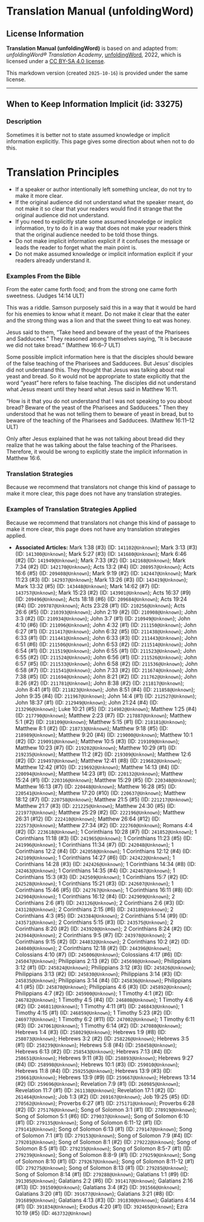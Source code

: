 # Translation Manual (unfoldingWord)

## License Information

**Translation Manual (unfoldingWord)** is based on and adapted from: _unfoldingWord® Translation Academy_, [unfoldingWord](https://unfoldingword.org/utw), 2022, which is licensed under a [CC BY-SA 4.0 license](https://creativecommons.org/licenses/by-sa/4.0/legalcode.en).

This markdown version (created `2025-10-16`) is provided under the same license.



--------------------------------

## When to Keep Information Implicit (id: 33275)

### Description

Sometimes it is better not to state assumed knowledge or implicit information explicitly. This page gives some direction about when not to do this.

Translation Principles
======================

* If a speaker or author intentionally left something unclear, do not try to make it more clear.
* If the original audience did not understand what the speaker meant, do not make it so clear that your readers would find it strange that the original audience did not understand.
* If you need to explicitly state some assumed knowledge or implicit information, try to do it in a way that does not make your readers think that the original audience needed to be told those things.
* Do not make implicit information explicit if it confuses the message or leads the reader to forget what the main point is.
* Do not make assumed knowledge or implicit information explicit if your readers already understand it.

### Examples From the Bible

From the eater came forth food; and from the strong one came forth sweetness. (Judges 14:14 ULT)

This was a riddle. Samson purposely said this in a way that it would be hard for his enemies to know what it meant. Do not make it clear that the eater and the strong thing was a lion and that the sweet thing to eat was honey.

Jesus said to them, “Take heed and beware of the yeast of the Pharisees and Sadducees.” They reasoned among themselves saying, “It is because we did not take bread.” (Matthew 16:6–7 ULT)

Some possible implicit information here is that the disciples should beware of the false teaching of the Pharisees and Sadducees. But Jesus’ disciples did not understand this. They thought that Jesus was talking about real yeast and bread. So it would not be appropriate to state explicitly that the word “yeast” here refers to false teaching. The disciples did not understand what Jesus meant until they heard what Jesus said in Matthew 16:11\.

“How is it that you do not understand that I was not speaking to you about bread? Beware of the yeast of the Pharisees and Sadducees.” Then they understood that he was not telling them to beware of yeast in bread, but to beware of the teaching of the Pharisees and Sadducees. (Matthew 16:11–12 ULT)

Only after Jesus explained that he was not talking about bread did they realize that he was talking about the false teaching of the Pharisees. Therefore, it would be wrong to explicitly state the implicit information in Matthew 16:6\.

### Translation Strategies

Because we recommend that translators not change this kind of passage to make it more clear, this page does not have any translation strategies.

### Examples of Translation Strategies Applied

Because we recommend that translators not change this kind of passage to make it more clear, this page does not have any translation strategies applied.

* **Associated Articles:** Mark 1:38 (#3) (ID: `141102@Unknown`); Mark 3:13 (#3) (ID: `141300@Unknown`); Mark 5:27 (#3) (ID: `141680@Unknown`); Mark 6:46 (#2) (ID: `141949@Unknown`); Mark 7:33 (#2) (ID: `142168@Unknown`); Mark 7:34 (#2) (ID: `142170@Unknown`); Acts 13:2 (#4) (ID: `208957@Unknown`); Acts 16:6 (#5) (ID: `209408@Unknown`); Mark 9:19 (#2) (ID: `142447@Unknown`); Mark 11:23 (#3) (ID: `142937@Unknown`); Mark 13:26 (#3) (ID: `143419@Unknown`); Mark 13:32 (#5) (ID: `143448@Unknown`); Mark 14:62 (#7) (ID: `143757@Unknown`); Mark 15:23 (#2) (ID: `143901@Unknown`); Acts 16:37 (#9) (ID: `209496@Unknown`); Acts 18:18 (#6) (ID: `209684@Unknown`); Acts 19:24 (#4) (ID: `209787@Unknown`); Acts 23:28 (#1) (ID: `210256@Unknown`); Acts 26:6 (#5) (ID: `210393@Unknown`); John 2:19 (#2) (ID: `210908@Unknown`); John 3:3 (#2) (ID: `210934@Unknown`); John 3:7 (#1) (ID: `210949@Unknown`); John 4:10 (#6) (ID: `211096@Unknown`); John 4:32 (#1) (ID: `211150@Unknown`); John 6:27 (#1) (ID: `211417@Unknown`); John 6:32 (#5) (ID: `211438@Unknown`); John 6:33 (#1) (ID: `211441@Unknown`); John 6:33 (#3) (ID: `211443@Unknown`); John 6:51 (#6) (ID: `211506@Unknown`); John 6:53 (#2) (ID: `211514@Unknown`); John 6:54 (#1) (ID: `211519@Unknown`); John 6:55 (#1) (ID: `211523@Unknown`); John 6:55 (#2) (ID: `211524@Unknown`); John 6:56 (#1) (ID: `211526@Unknown`); John 6:57 (#5) (ID: `211533@Unknown`); John 6:58 (#2) (ID: `211536@Unknown`); John 6:58 (#7) (ID: `211541@Unknown`); John 7:33 (#2) (ID: `211674@Unknown`); John 7:38 (#5) (ID: `211694@Unknown`); John 8:21 (#2) (ID: `211762@Unknown`); John 8:26 (#2) (ID: `211781@Unknown`); John 8:38 (#2) (ID: `211817@Unknown`); John 8:41 (#1) (ID: `211823@Unknown`); John 8:51 (#4) (ID: `211858@Unknown`); John 9:35 (#4) (ID: `211967@Unknown`); John 14:4 (#1) (ID: `212527@Unknown`); John 18:37 (#1) (ID: `212949@Unknown`); John 21:24 (#4) (ID: `213296@Unknown`); Luke 10:21 (#5) (ID: `214982@Unknown`); Matthew 1:25 (#4) (ID: `217790@Unknown`); Matthew 2:23 (#7) (ID: `217887@Unknown`); Matthew 5:1 (#2) (ID: `218109@Unknown`); Matthew 5:15 (#1) (ID: `218181@Unknown`); Matthew 8:1 (#2) (ID: `218733@Unknown`); Matthew 9:18 (#5) (ID: `218989@Unknown`); Matthew 9:20 (#4) (ID: `219000@Unknown`); Matthew 10:1 (#2) (ID: `219091@Unknown`); Matthew 10:5 (#3) (ID: `219109@Unknown`); Matthew 10:23 (#7) (ID: `219202@Unknown`); Matthew 10:29 (#1) (ID: `219235@Unknown`); Matthew 11:2 (#2) (ID: `219309@Unknown`); Matthew 12:6 (#2) (ID: `219497@Unknown`); Matthew 12:41 (#8) (ID: `219682@Unknown`); Matthew 12:42 (#10) (ID: `219692@Unknown`); Matthew 14:13 (#4) (ID: `220094@Unknown`); Matthew 14:23 (#1) (ID: `220132@Unknown`); Matthew 15:24 (#1) (ID: `220316@Unknown`); Matthew 15:29 (#5) (ID: `220348@Unknown`); Matthew 16:13 (#7) (ID: `220448@Unknown`); Matthew 16:28 (#5) (ID: `220541@Unknown`); Matthew 17:20 (#10) (ID: `220637@Unknown`); Matthew 18:12 (#7) (ID: `220758@Unknown`); Matthew 21:5 (#5) (ID: `221217@Unknown`); Matthew 21:7 (#3) (ID: `221225@Unknown`); Matthew 24:30 (#5) (ID: `221977@Unknown`); Matthew 25:29 (#2) (ID: `222196@Unknown`); Matthew 26:31 (#12) (ID: `222410@Unknown`); Matthew 26:64 (#12) (ID: `222573@Unknown`); Matthew 27:34 (#2) (ID: `222760@Unknown`); Romans 4:4 (#2) (ID: `223618@Unknown`); 1 Corinthians 10:28 (#7) (ID: `241852@Unknown`); 1 Corinthians 11:18 (#3) (ID: `241965@Unknown`); 1 Corinthians 11:23 (#5) (ID: `241996@Unknown`); 1 Corinthians 11:34 (#7) (ID: `242048@Unknown`); 1 Corinthians 12:2 (#4) (ID: `242058@Unknown`); 1 Corinthians 12:12 (#4) (ID: `242109@Unknown`); 1 Corinthians 14:27 (#6) (ID: `242422@Unknown`); 1 Corinthians 14:28 (#3) (ID: `242426@Unknown`); 1 Corinthians 14:34 (#8) (ID: `242463@Unknown`); 1 Corinthians 14:35 (#4) (ID: `242467@Unknown`); 1 Corinthians 15:3 (#3) (ID: `242509@Unknown`); 1 Corinthians 15:7 (#2) (ID: `242528@Unknown`); 1 Corinthians 15:21 (#3) (ID: `242607@Unknown`); 1 Corinthians 15:46 (#5) (ID: `242767@Unknown`); 1 Corinthians 16:11 (#8) (ID: `242904@Unknown`); 1 Corinthians 16:12 (#4) (ID: `242909@Unknown`); 2 Corinthians 2:6 (#1) (ID: `243126@Unknown`); 2 Corinthians 2:6 (#3) (ID: `243128@Unknown`); 2 Corinthians 2:15 (#6) (ID: `243189@Unknown`); 2 Corinthians 4:3 (#5) (ID: `243384@Unknown`); 2 Corinthians 5:14 (#9) (ID: `243571@Unknown`); 2 Corinthians 5:15 (#3) (ID: `243575@Unknown`); 2 Corinthians 8:20 (#2) (ID: `243920@Unknown`); 2 Corinthians 8:24 (#2) (ID: `243944@Unknown`); 2 Corinthians 9:5 (#7) (ID: `243978@Unknown`); 2 Corinthians 9:15 (#2) (ID: `244032@Unknown`); 2 Corinthians 10:2 (#2) (ID: `244040@Unknown`); 2 Corinthians 12:18 (#2) (ID: `244396@Unknown`); Colossians 4:10 (#7) (ID: `245006@Unknown`); Colossians 4:17 (#6) (ID: `245047@Unknown`); Philippians 2:13 (#2) (ID: `245698@Unknown`); Philippians 3:12 (#1) (ID: `245824@Unknown`); Philippians 3:12 (#3) (ID: `245826@Unknown`); Philippians 3:13 (#2) (ID: `245830@Unknown`); Philippians 3:14 (#3) (ID: `245835@Unknown`); Philippians 3:14 (#4) (ID: `245836@Unknown`); Philippians 4:1 (#5) (ID: `245870@Unknown`); Philippians 4:6 (#3) (ID: `245892@Unknown`); Philippians 4:7 (#2) (ID: `245900@Unknown`); 1 Timothy 4:1 (#2) (ID: `246782@Unknown`); 1 Timothy 4:5 (#4) (ID: `246808@Unknown`); 1 Timothy 4:6 (#2) (ID: `246811@Unknown`); 1 Timothy 4:11 (#1) (ID: `246843@Unknown`); 1 Timothy 4:15 (#1) (ID: `246859@Unknown`); 1 Timothy 5:23 (#2) (ID: `246977@Unknown`); 1 Timothy 6:2 (#11) (ID: `247002@Unknown`); 1 Timothy 6:11 (#3) (ID: `247061@Unknown`); 1 Timothy 6:14 (#2) (ID: `247080@Unknown`); Hebrews 1:4 (#3) (ID: `258029@Unknown`); Hebrews 1:9 (#8) (ID: `258073@Unknown`); Hebrews 3:2 (#2) (ID: `258226@Unknown`); Hebrews 3:5 (#1) (ID: `258239@Unknown`); Hebrews 5:8 (#4) (ID: `258458@Unknown`); Hebrews 6:13 (#2) (ID: `258543@Unknown`); Hebrews 7:13 (#4) (ID: `258651@Unknown`); Hebrews 9:11 (#3) (ID: `258893@Unknown`); Hebrews 9:27 (#4) (ID: `258998@Unknown`); Hebrews 10:1 (#3) (ID: `259010@Unknown`); Hebrews 11:8 (#4) (ID: `259255@Unknown`); Hebrews 13:9 (#3) (ID: `259661@Unknown`); Hebrews 13:9 (#9) (ID: `259667@Unknown`); Hebrews 13:14 (#2) (ID: `259696@Unknown`); Revelation 7:9 (#1) (ID: `260985@Unknown`); Revelation 11:7 (#1) (ID: `261138@Unknown`); Revelation 17:1 (#2) (ID: `261464@Unknown`); Job 1:3 (#2) (ID: `269167@Unknown`); Job 19:25 (#5) (ID: `270562@Unknown`); Proverbs 6:27 (#1) (ID: `275171@Unknown`); Proverbs 6:28 (#2) (ID: `275176@Unknown`); Song of Solomon 3:1 (#1) (ID: `278919@Unknown`); Song of Solomon 5:1 (#6) (ID: `279037@Unknown`); Song of Solomon 6:10 (#1) (ID: `279135@Unknown`); Song of Solomon 6:11-12 (#1) (ID: `279141@Unknown`); Song of Solomon 6:13 (#1) (ID: `279147@Unknown`); Song of Solomon 7:1 (#1) (ID: `279153@Unknown`); Song of Solomon 7:9 (#4) (ID: `279201@Unknown`); Song of Solomon 8:1 (#2) (ID: `279222@Unknown`); Song of Solomon 8:5 (#1) (ID: `279235@Unknown`); Song of Solomon 8:5-7 (#1) (ID: `279239@Unknown`); Song of Solomon 8:8-9 (#1) (ID: `279259@Unknown`); Song of Solomon 8:10 (#1) (ID: `279267@Unknown`); Song of Solomon 8:11-12 (#1) (ID: `279275@Unknown`); Song of Solomon 8:13 (#1) (ID: `279285@Unknown`); Song of Solomon 8:14 (#1) (ID: `279288@Unknown`); Galatians 1:1 (#9) (ID: `391305@Unknown`); Galatians 2:2 (#6) (ID: `391417@Unknown`); Galatians 2:16 (#13) (ID: `391509@Unknown`); Galatians 3:4 (#2) (ID: `391566@Unknown`); Galatians 3:20 (#1) (ID: `391677@Unknown`); Galatians 3:21 (#8) (ID: `391689@Unknown`); Galatians 4:13 (#3) (ID: `391830@Unknown`); Galatians 4:14 (#1) (ID: `391834@Unknown`); Exodus 4:20 (#1) (ID: `392465@Unknown`); Ezra 10:19 (#5) (ID: `463732@Unknown`)

